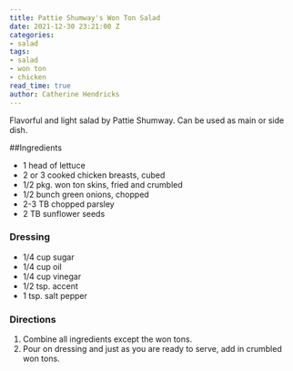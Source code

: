 ```yaml
---
title: Pattie Shumway's Won Ton Salad
date: 2021-12-30 23:21:00 Z
categories:
- salad
tags:
- salad
- won ton
- chicken
read_time: true
author: Catherine Hendricks
---
```


Flavorful and light salad by Pattie Shumway. Can be used as main or side dish. 

##Ingredients
* 1 head of lettuce 
* 2 or 3 cooked chicken breasts, cubed 
* 1/2 pkg. won ton skins, fried and crumbled 
* 1/2 bunch green onions, chopped 
* 2-3 TB chopped parsley 
* 2 TB sunflower seeds 

### Dressing
* 1/4 cup sugar 
* 1/4 cup oil 
* 1/4 cup vinegar 
* 1/2 tsp. accent 
* 1 tsp. salt pepper 

### Directions

1. Combine all ingredients except the won tons. 
2. Pour on dressing and just as you are ready to serve, add in crumbled won tons. 




